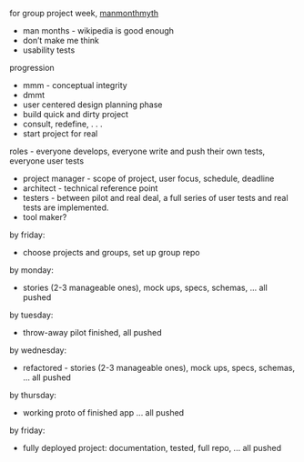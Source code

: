 for group project week, [manmonthmyth](https://blog.codinghorror.com/recommended-reading-for-developers/)
* man months - wikipedia is good enough
* don’t make me think
* usability tests

progression	
* mmm - conceptual integrity
* dmmt 
* user centered design planning phase
* build quick and dirty project
* consult, redefine, . . .
* start project for real
 
roles - everyone develops, everyone write and push their own tests, everyone user tests
* project manager - scope of project, user focus, schedule, deadline
* architect - technical reference point
* testers - between pilot and real deal, a full series of user tests and real tests are implemented.
* tool maker?

by friday:
* choose projects and groups, set up group repo

by monday:
* stories (2-3 manageable ones), mock ups, specs, schemas, ... all pushed

by tuesday:
* throw-away pilot finished, all pushed

by wednesday:
* refactored - stories (2-3 manageable ones), mock ups, specs, schemas, ... all pushed

by thursday:
* working proto of finished app ... all pushed

by friday:
* fully deployed project: documentation, tested, full repo, ... all pushed